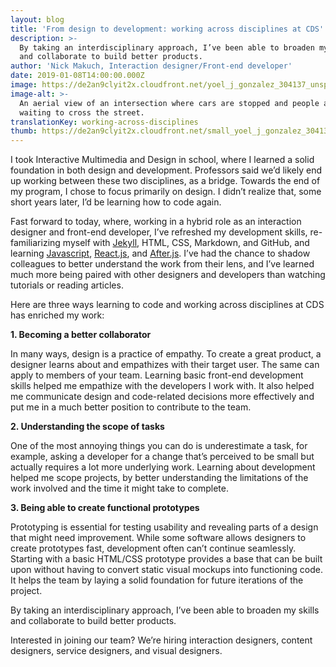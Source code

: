 ```yaml
---
layout: blog
title: 'From design to development: working across disciplines at CDS'
description: >-
  By taking an interdisciplinary approach, I’ve been able to broaden my skills
  and collaborate to build better products.
author: 'Nick Makuch, Interaction designer/Front-end developer'
date: 2019-01-08T14:00:00.000Z
image: https://de2an9clyit2x.cloudfront.net/yoel_j_gonzalez_304137_unsplash_64d7101ca1.jpeg
image-alt: >-
  An aerial view of an intersection where cars are stopped and people are
  waiting to cross the street.
translationKey: working-across-disciplines
thumb: https://de2an9clyit2x.cloudfront.net/small_yoel_j_gonzalez_304137_unsplash_64d7101ca1.jpeg
---
```

I took Interactive Multimedia and Design in school, where I learned a solid foundation in both design and development. Professors said we’d likely end up working between these two disciplines, as a bridge. Towards the end of my program, I chose to focus primarily on design. I didn’t realize that, some short years later, I’d be learning how to code again.

Fast forward to today, where, working in a hybrid role as an interaction designer and front-end developer, I’ve refreshed my development skills, re-familiarizing myself with [Jekyll](https://jekyllrb.com/), HTML, CSS, Markdown, and GitHub, and learning [Javascript](https://www.javascript.com/), [React.js](https://reactjs.org/), and [After.js](https://github.com/jaredpalmer/after.js/blob/master/README.md). I’ve had the chance to shadow colleagues to better understand the work from their lens, and I’ve learned much more being paired with other designers and developers than watching tutorials or reading articles.

Here are three ways learning to code and working across disciplines at CDS has enriched my work:

**1. Becoming a better collaborator**

In many ways, design is a practice of empathy. To create a great product, a designer learns about and empathizes with their target user. The same can apply to members of your team. Learning basic front-end development skills helped me empathize with the developers I work with. It also helped me communicate design and code-related decisions more effectively and put me in a much better position to contribute to the team.

**2. Understanding the scope of tasks**

One of the most annoying things you can do is underestimate a task, for example, asking a developer for a change that’s perceived to be small but actually requires a lot more underlying work. Learning about development helped me scope projects, by better understanding the limitations of the work involved and the time it might take to complete.

**3. Being able to create functional prototypes**

Prototyping is essential for testing usability and revealing parts of a design that might need improvement. While some software allows designers to create prototypes fast, development often can’t continue seamlessly. Starting with a basic HTML/CSS prototype provides a base that can be built upon without having to convert static visual mockups into functioning code. It helps the team by laying a solid foundation for future iterations of the project.

By taking an interdisciplinary approach, I’ve been able to broaden my skills and collaborate to build better products.

Interested in joining our team? We’re hiring interaction designers, content designers, service designers, and visual designers.

